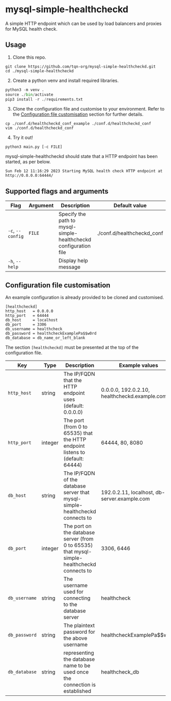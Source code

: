 # mysql-simple-healthcheckd

A simple HTTP endpoint which can be used by load balancers and proxies for MySQL health check.

## Usage

1. Clone this repo.

```
git clone https://github.com/tqn-org/mysql-simple-healthcheckd.git
cd ./mysql-simple-healthcheckd
```

2. Create a python venv and install required libraries.

```python
python3 -m venv .
source ./bin/activate
pip3 install -r ./requirements.txt
```

3. Clone the configuration file and customise to your environment. Refer to the [Configuration file customisation](#configuration-file-customisation) section for further details.

```
cp ./conf.d/healthcheckd_conf_example ./conf.d/healthcheckd_conf
vim ./conf.d/healthcheckd_conf
```

4. Try it out!

```
python3 main.py [-c FILE]
```

mysql-simple-healthcheckd should state that a HTTP endpoint has been started, as per below.

```
Sun Feb 12 11:16:29 2023 Starting MySQL health check HTTP endpoint at http://0.0.0.0:64444/
```

## Supported flags and arguments

| Flag | Argument | Description | Default value |
|-|-|-|-|
| `-c`, `--config` | `FILE` | Specify the path to mysql-simple-healthcheckd configuration file | ./conf.d/healthcheckd_conf |
| `-h`, `--help` | | Display help message | |

## Configuration file customisation

An example configuration is already provided to be cloned and customised.

```
[healthcheckd]
http_host   = 0.0.0.0
http_port   = 64444
db_host     = localhost
db_port     = 3306
db_username = healthcheck
db_password = healthcheckExamplePa$$w0rd
db_database = db_name_or_left_blank
```

The section `[healthcheckd]` must be presented at the top of the configuration file.

| Key | Type | Description | Example values |
|-|-|-|-|
| `http_host` | string | The IP/FQDN that the HTTP endpoint uses (default: 0.0.0.0) | 0.0.0.0, 192.0.2.10, healthcheckd.example.com |
| `http_port` | integer | The port (from 0 to 65535) that the HTTP endpoint listens to (default: 64444) | 64444, 80, 8080 |
| `db_host` | string | The IP/FQDN of the database server that mysql-simple-healthcheckd connects to | 192.0.2.11, localhost, db-server.example.com |
| `db_port` | integer | The port on the database server (from 0 to 65535) that mysql-simple-healthcheckd connects to | 3306, 6446 |
| `db_username` | string | The username used for connecting to the database server | healthcheck |
| `db_password` | string | The plaintext password for the above username | healthcheckExamplePa$$w0rd |
| `db_database` | string | representing the database name to be used once the connection is established | healthcheck_db |